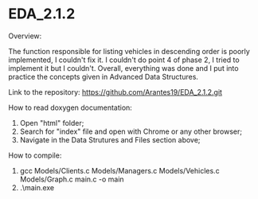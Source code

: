 # EDA_2.1.2

Overview:

The function responsible for listing vehicles in descending order is poorly implemented, I couldn't fix it.
I couldn't do point 4 of phase 2, I tried to implement it but I couldn't.
Overall, everything was done and I put into practice the concepts given in Advanced Data Structures.

Link to the repository:
https://github.com/Arantes19/EDA_2.1.2.git

How to read doxygen documentation:
1. Open "html" folder;
2. Search for "index" file and open with Chrome or any other browser;
3. Navigate in the Data Strutures and Files section above;

How to compile:
1. gcc Models/Clients.c Models/Managers.c Models/Vehicles.c Models/Graph.c  main.c -o main
2. .\main.exe